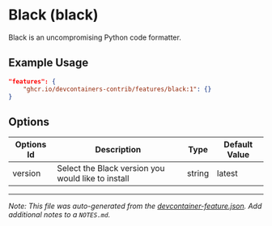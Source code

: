 
# Black (black)

Black is an uncompromising Python code formatter.

## Example Usage

```json
"features": {
    "ghcr.io/devcontainers-contrib/features/black:1": {}
}
```

## Options

| Options Id | Description | Type | Default Value |
|-----|-----|-----|-----|
| version | Select the Black version you would like to install | string | latest |



---

_Note: This file was auto-generated from the [devcontainer-feature.json](https://github.com/devcontainers-contrib/features/blob/main/src/black/devcontainer-feature.json).  Add additional notes to a `NOTES.md`._

